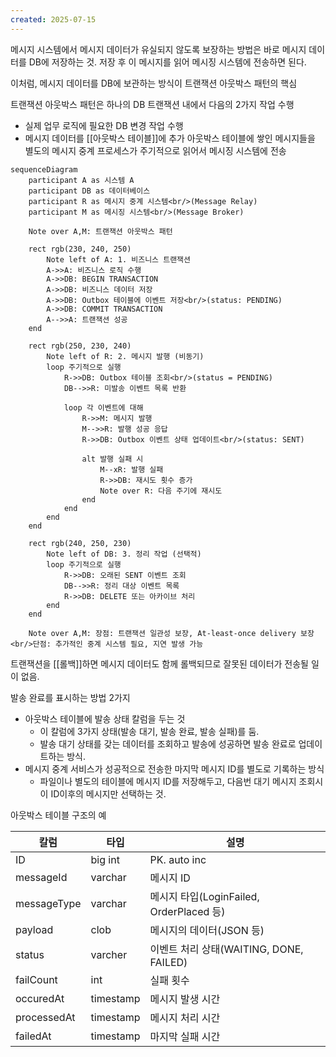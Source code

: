 ```yaml
---
created: 2025-07-15
---
```

메시지 시스템에서 메시지 데이터가 유실되지 않도록 보장하는 방법은 바로 메시지 데이터를 DB에 저장하는 것. 저장 후 이 메시지를 읽어 메시징 시스템에 전송하면 된다.

이처럼, 메시지 데이터를 DB에 보관하는 방식이 트랜잭션 아웃박스 패턴의 핵심

트랜잭션 아웃박스 패턴은 하나의 DB 트랜잭션 내에서 다음의 2가지 작업 수행
- 실제 업무 로직에 필요한 DB 변경 작업 수행
- 메시지 데이터를 [[아웃박스 테이블]]에 추가
아웃박스 테이블에 쌓인 메시지들을 별도의 메시지 중계 프로세스가 주기적으로 읽어서 메시징 시스템에 전송

```mermaid
sequenceDiagram
    participant A as 시스템 A
    participant DB as 데이터베이스
    participant R as 메시지 중계 시스템<br/>(Message Relay)
    participant M as 메시징 시스템<br/>(Message Broker)
    
    Note over A,M: 트랜잭션 아웃박스 패턴

    rect rgb(230, 240, 250)
        Note left of A: 1. 비즈니스 트랜잭션
        A->>A: 비즈니스 로직 수행
        A->>DB: BEGIN TRANSACTION
        A->>DB: 비즈니스 데이터 저장
        A->>DB: Outbox 테이블에 이벤트 저장<br/>(status: PENDING)
        A->>DB: COMMIT TRANSACTION
        A-->>A: 트랜잭션 성공
    end

    rect rgb(250, 230, 240)
        Note left of R: 2. 메시지 발행 (비동기)
        loop 주기적으로 실행
            R->>DB: Outbox 테이블 조회<br/>(status = PENDING)
            DB-->>R: 미발송 이벤트 목록 반환
            
            loop 각 이벤트에 대해
                R->>M: 메시지 발행
                M-->>R: 발행 성공 응답
                R->>DB: Outbox 이벤트 상태 업데이트<br/>(status: SENT)
                
                alt 발행 실패 시
                    M--xR: 발행 실패
                    R->>DB: 재시도 횟수 증가
                    Note over R: 다음 주기에 재시도
                end
            end
        end
    end

    rect rgb(240, 250, 230)
        Note left of DB: 3. 정리 작업 (선택적)
        loop 주기적으로 실행
            R->>DB: 오래된 SENT 이벤트 조회
            DB-->>R: 정리 대상 이벤트 목록
            R->>DB: DELETE 또는 아카이브 처리
        end
    end

    Note over A,M: 장점: 트랜잭션 일관성 보장, At-least-once delivery 보장<br/>단점: 추가적인 중계 시스템 필요, 지연 발생 가능
```
트랜잭션을 [[롤백]]하면 메시지 데이터도 함께 롤백되므로 잘못된 데이터가 전송될 일이 없음.

발송 완료를 표시하는 방법 2가지
- 아웃박스 테이블에 발송 상태 칼럼을 두는 것
	- 이 칼럼에 3가지 상태(발송 대기, 발송 완료, 발송 실패)를 둠.
	- 발송 대기 상태를 갖는 데이터를 조회하고 발송에 성공하면 발송 완료로 업데이트하는 방식.
- 메시지 중계 서비스가 성공적으로 전송한 마지막 메시지 ID를 별도로 기록하는 방식
	- 파일이나 별도의 테이블에 메시지 ID를 저장해두고, 다음번 대기 메시지 조회시 이 ID이후의 메시지만 선택하는 것.

아웃박스 테이블 구조의 예

| 칼럼          | 타입        | 설명                                 |
| ----------- | --------- | ---------------------------------- |
| ID          | big int   | PK. auto inc                       |
| messageId   | varchar   | 메시지 ID                             |
| messageType | varchar   | 메시지 타입(LoginFailed, OrderPlaced 등) |
| payload     | clob      | 메시지의 데이터(JSON 등)                   |
| status      | varcher   | 이벤트 처리 상태(WAITING, DONE, FAILED)   |
| failCount   | int       | 실패 횟수                              |
| occuredAt   | timestamp | 메시지 발생 시간                          |
| processedAt | timestamp | 메시지 처리 시간                          |
| failedAt    | timestamp | 마지막 실패 시간                          |
